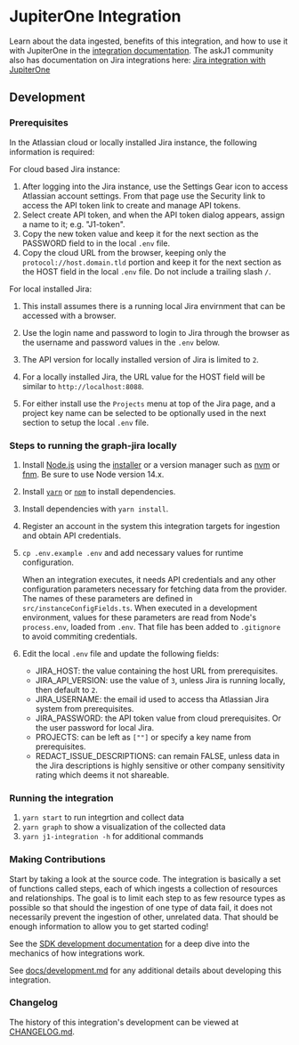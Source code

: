# JupiterOne Integration

Learn about the data ingested, benefits of this integration, and how to use it
with JupiterOne in the [integration documentation](docs/jupiterone.md). The
askJ1 community also has documentation on Jira integrations here:
[Jira integration with JupiterOne](https://community.askj1.com/kb/articles/1009-jira-integration-with-jupiterone)

## Development

### Prerequisites

In the Atlassian cloud or locally installed Jira instance, the following
information is required:

For cloud based Jira instance:

1. After logging into the Jira instance, use the Settings Gear icon to access
   Atlassian account settings. From that page use the Security link to access
   the API token link to create and manage API tokens.
2. Select create API token, and when the API token dialog appears, assign a name
   to it; e.g. "J1-token".
3. Copy the new token value and keep it for the next section as the PASSWORD
   field to in the local `.env` file.
4. Copy the cloud URL from the browser, keeping only the
   `protocol://host.domain.tld` portion and keep it for the next section as the
   HOST field in the local `.env` file. Do not include a trailing slash `/`.

For local installed Jira:

1. This install assumes there is a running local Jira envirnment that can be
   accessed with a browser.
2. Use the login name and password to login to Jira through the browser as the
   username and password values in the `.env` below.
3. The API version for locally installed version of Jira is limited to `2`.
4. For a locally installed Jira, the URL value for the HOST field will be
   similar to `http://localhost:8088`.

5. For either install use the `Projects` menu at top of the Jira page, and a
   project key name can be selected to be optionally used in the next section to
   setup the local `.env` file.

### Steps to running the graph-jira locally

1. Install [Node.js](https://nodejs.org/) using the
   [installer](https://nodejs.org/en/download/) or a version manager such as
   [nvm](https://github.com/nvm-sh/nvm) or [fnm](https://github.com/Schniz/fnm).
   Be sure to use Node version 14.x.
2. Install [`yarn`](https://yarnpkg.com/getting-started/install) or
   [`npm`](https://github.com/npm/cli#installation) to install dependencies.
3. Install dependencies with `yarn install`.
4. Register an account in the system this integration targets for ingestion and
   obtain API credentials.
5. `cp .env.example .env` and add necessary values for runtime configuration.

   When an integration executes, it needs API credentials and any other
   configuration parameters necessary for fetching data from the provider. The
   names of these parameters are defined in `src/instanceConfigFields.ts`. When
   executed in a development environment, values for these parameters are read
   from Node's `process.env`, loaded from `.env`. That file has been added to
   `.gitignore` to avoid commiting credentials.

6. Edit the local `.env` file and update the following fields:
   - JIRA_HOST: the value containing the host URL from prerequisites.
   - JIRA_API_VERSION: use the value of `3`, unless Jira is running locally,
     then default to `2`.
   - JIRA_USERNAME: the email id used to access tha Atlassian Jira system from
     prerequisites.
   - JIRA_PASSWORD: the API token value from cloud prerequisites. Or the user
     password for local Jira.
   - PROJECTS: can be left as `[""]` or specify a key name from prerequisites.
   - REDACT_ISSUE_DESCRIPTIONS: can remain FALSE, unless data in the Jira
     descriptions is highly sensitive or other company sensitivity rating which
     deems it not shareable.

### Running the integration

1. `yarn start` to run integrtion and collect data
2. `yarn graph` to show a visualization of the collected data
3. `yarn j1-integration -h` for additional commands

### Making Contributions

Start by taking a look at the source code. The integration is basically a set of
functions called steps, each of which ingests a collection of resources and
relationships. The goal is to limit each step to as few resource types as
possible so that should the ingestion of one type of data fail, it does not
necessarily prevent the ingestion of other, unrelated data. That should be
enough information to allow you to get started coding!

See the
[SDK development documentation](https://github.com/JupiterOne/sdk/blob/main/docs/integrations/development.md)
for a deep dive into the mechanics of how integrations work.

See [docs/development.md](docs/development.md) for any additional details about
developing this integration.

### Changelog

The history of this integration's development can be viewed at
[CHANGELOG.md](CHANGELOG.md).

[def]:
  https://community.askj1.com/kb/articles/1009-jira-integration-with-jupiterone
